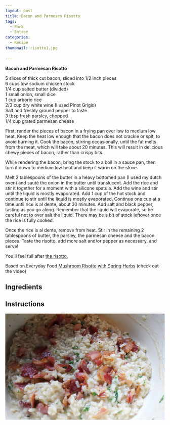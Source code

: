 ```yaml
---
layout: post
title: Bacon and Parmesan Risotto
tags:
  - Pork
  - Entree
categories:
  - Recipe
thumbnail: risotto1.jpg

---
```


**Bacon and Parmesan Risotto**  
  
5 slices of thick cut bacon, sliced into 1/2 inch pieces  
6 cups low sodium chicken stock  
1/4 cup salted butter (divided)  
1 small onion, small dice  
1 cup arborio rice  
2/3 cup dry white wine (I used Pinot Grigio)  
Salt and freshly ground pepper to taste  
3 tbsp fresh parsley, chopped  
1/4 cup grated parmesan cheese  
  
  
First, render the pieces of bacon in a frying pan over low to medium low heat. Keep the heat low enough that the bacon does not crackle or spit, to avoid burning it. Cook the bacon, stirring occasionally, until the fat melts from the meat, which will take about 20 minutes. This will result in delicious chewy pieces of bacon, rather than crispy bits.  
  
While rendering the bacon, bring the stock to a boil in a sauce pan, then turn it down to medium low heat and keep it warm on the stove.  
  
Melt 2 tablespoons of the butter in a heavy bottomed pan (I used my dutch oven) and sauté the onion in the butter until translucent. Add the rice and stir it together for a moment with a silicone spatula. Add the wine and stir until the liquid is mostly evaporated. Add 1 cup of the hot stock and continue to stir until the liquid is mostly evaporated. Continue one cup at a time until rice is al dente, about 30 minutes. Add salt and black pepper, tasting as you go along. Remember that the liquid will evaporate, so be careful not to over salt the liquid. There may be a bit of stock leftover once the rice is fully cooked.  
  
Once the rice is al dente, remove from heat. Stir in the remaining 2 tablespoons of butter, the parsley, the parmesan cheese and the bacon pieces. Taste the risotto, add more salt and/or pepper as necessary, and serve!  
  
You'll feel full after [the risotto.](https://www.youtube.com/watch?v=Jjzmuhb4kDA)  
  
Based on Everyday Food [Mushroom Risotto with Spring Herbs](http://www.marthastewart.com/344881/mushroom-risotto-with-spring-herbs) (check out the video)

## Ingredients



## Instructions







![Image of Bacon and Parmesan Risotto.](/upload/risotto2.jpg)
